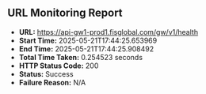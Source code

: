 ## URL Monitoring Report

- **URL:** https://api-gw1-prod1.fisglobal.com/gw/v1/health
- **Start Time:** 2025-05-21T17:44:25.653969
- **End Time:** 2025-05-21T17:44:25.908492
- **Total Time Taken:** 0.254523 seconds
- **HTTP Status Code:** 200
- **Status:** Success
- **Failure Reason:** N/A
